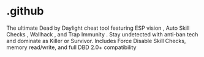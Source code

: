 # .github
The ultimate Dead by Daylight cheat tool featuring ESP vision , Auto Skill Checks , Wallhack , and Trap Immunity . Stay undetected with anti-ban tech and dominate as Killer or Survivor. Includes Force Disable Skill Checks, memory read/write, and full DBD 2.0+ compatibility
